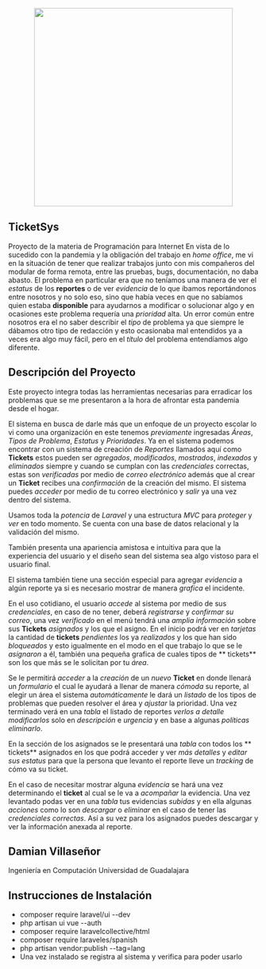 <p align="center"><img src="https://s3-us-west-2.amazonaws.com/lasaga-blog/media/images/udg.original.jpg" width="400"></p>

## TicketSys

Proyecto de la materia de Programación para Internet
En vista de lo sucedido con la pandemia y la obligación del trabajo en _home office_,
me vi en la situación de tener que realizar trabajos junto con mis compañeros del
modular de forma remota, entre las pruebas, bugs, documentación, no daba abasto.
El problema en particular era que no teníamos una manera de ver el _estatus_ de los
**reportes** o de ver _evidencia_ de lo que íbamos reportándonos entre nosotros y
no solo eso, sino que había veces en que no sabíamos quien estaba **disponible** para
ayudarnos a modificar o solucionar algo y en ocasiones este problema requería una
_prioridad_ alta. Un error común entre nosotros era el no saber describir el _tipo_ de
problema ya que siempre le dábamos otro tipo de redacción y esto ocasionaba mal entendidos
ya a veces era algo muy fácil, pero en el _título_ del problema entendíamos algo diferente.

## Descripción del Proyecto

Este proyecto integra todas las herramientas necesarias para erradicar los problemas que se
me presentaron a la hora de afrontar esta pandemia desde el hogar.

El sistema en busca de darle más que un enfoque de un proyecto escolar lo vi como una organización
en este tenemos _previamente_ ingresadas _Áreas_, _Tipos de Problema_, _Estatus_ y _Prioridades_.
Ya en el sistema podemos encontrar con un sistema de creación de _Reportes_ llamados aquí como
**Tickets** estos pueden ser _agregados_, _modificados_, _mostrados_, _indexados_ y _eliminados_
siempre y cuando se cumplan con las _credenciales_ correctas, estas son _verificadas_ por medio
de _correo electrónico_ además que al crear un **Ticket** recibes una _confirmación_ de la creación del
mismo. El sistema puedes _acceder_ por medio de tu correo electrónico y _salir_ ya una vez dentro del
sistema.

Usamos toda la _potencia_ de _Laravel_ y una estructura _MVC_ para _proteger_ y _ver_ en todo momento.
Se cuenta con una base de datos relacional y la validación del mismo.

También presenta una apariencia amistosa e intuitiva para que la experiencia del usuario y el diseño
sean del sistema sea algo vistoso para el usuario final.

El sistema también tiene una sección especial para agregar _evidencia_ a algún reporte ya si es necesario
mostrar de manera _grafica_ el incidente.

En el uso cotidiano, el usuario _accede_ al sistema por medio de sus _credenciales_, en caso de no tener, deberá
_registrarse_ y _confirmar su correo_, una vez _verificado_ en el menú tendrá una _amplia información_ sobre sus **Tickets** _asignados_ y los que el asigno. En el inicio podrá ver en _tarjetas_ la cantidad de **tickets** _pendientes_ los ya _realizados_ y los que han sido _bloqueados_ y esto igualmente en el modo en el que trabajo lo que se le _asignaron_ a él, también una pequeña grafica de cuales tipos de ** tickets** son los que más se le solicitan por tu _área_.

Se le permitirá _acceder_ a la _creación_ de un _nuevo_ **Ticket** en donde llenará un _formulario_ el cual le ayudará a llenar de manera _cómoda_ su reporte, al elegir un área el sistema _automáticamente_ le dará un _listado_ de los tipos de problemas que pueden resolver el área y _ajustar_ la prioridad. Una vez terminado verá en una _tabla_ el listado de reportes _verlos a detalle_ _modificarlos_ solo en _descripción_ e _urgencia_ y en base a algunas _políticas_ _eliminarlo_.

En la sección de los asignados se le presentará una _tabla_ con todos los ** tickets** asignados en los que podrá
acceder y ver _más detalles_ y _editar sus estatus_ para que la persona que levanto el reporte lleve un _tracking_ de cómo va su ticket.

En el caso de necesitar mostrar alguna _evidencia_ se hará una vez determinando el **ticket** al cual se le
va a _acompañar_ la evidencia. Una vez levantado podas ver en una _tabla_ tus evidencias _subidas_ y en ella algunas _acciones_ como lo son _descargar_ o _eliminar_ en el caso de tener las _credenciales correctas_. Así a su vez para los asignados puedes descargar y ver la información anexada al reporte.

## Damian Villaseñor

Ingeniería en Computación
Universidad de Guadalajara

## Instrucciones de Instalación

-   composer require laravel/ui --dev
-   php artisan ui vue --auth
-   composer require laravelcollective/html
-   composer require laraveles/spanish
-   php artisan vendor:publish --tag=lang
-   Una vez instalado se registra al sistema y verifica para poder usarlo
